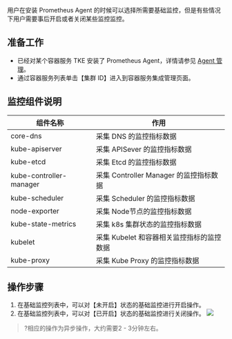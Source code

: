 

用户在安装 Prometheus Agent 的时候可以选择所需要基础监控，但是有些情况下用户需要事后开启或者关闭某些监控监控。

## 准备工作

- 已经对某个容器服务 TKE 安装了 Prometheus Agent，详情请参见 [Agent 管理](https://cloud.tencent.com/document/product/1416/56000)。
- 通过容器服务列表单击【集群 ID】进入到容器服务集成管理页面。

## 监控组件说明 

| 组件名称 | 作用|
|---------|---------|
|core-dns| 采集 DNS 的监控指标数据 |
|kube-apiserver|采集 APISever 的监控指标数据|
|kube-etcd|采集 Etcd 的监控指标数据|
|kube-controller-manager|采集 Controller Manager 的监控指标数据|
|kube-scheduler|采集 Scheduler 的监控指标数据 |
|node-exporter|采集 Node节点的监控指标数据  |
|kube-state-metrics|采集 k8s 集群状态的监控指标数据 |
|kubelet|采集 Kubelet  和容器相关监控指标的监控数据 |
|kube-proxy| 采集 Kube Proxy 的监控指标数据 |

## 操作步骤

1. 在基础监控列表中，可以对【未开启】状态的基础监控进行开启操作。
2. 在基础监控列表中，可以对【已开启】状态的基础监控进行关闭操作。
![](https://main.qcloudimg.com/raw/c53adef075161679480f23897b0c9e55.png)
>?相应的操作为异步操作，大约需要2 - 3分钟左右。
